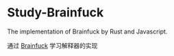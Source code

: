 # Study-Brainfuck

The implementation of Brainfuck by Rust and Javascript.

通过 [Brainfuck](https://en.wikipedia.org/wiki/Brainfuck) 学习解释器的实现
